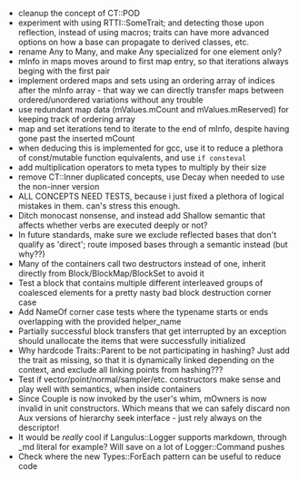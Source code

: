 - cleanup the concept of CT::POD
- experiment with using RTTI::SomeTrait; and detecting those upon reflection, instead of using macros; traits can have more advanced options on how a base can propagate to derived classes, etc.
- rename Any to Many, and make Any specialized for one element only?
- mInfo in maps moves around to first map entry, so that iterations always beging with the first pair
- implement ordered maps and sets using an ordering array of indices after the mInfo array - that way we can directly transfer maps between ordered/unordered variations without any trouble
- use redundant map data (mValues.mCount and mValues.mReserved) for keeping track of ordering array
- map and set iterations tend to iterate to the end of mInfo, despite having gone past the inserted mCount
- when deducing this is implemented for gcc, use it to reduce a plethora of const/mutable function equivalents, and use `if consteval`
- add multiplication operators to meta types to multiply by their size
- remove CT::Inner duplicated concepts, use Decay when needed to use the non-inner version
- ALL CONCEPTS NEED TESTS, because i just fixed a plethora of logical mistakes in them. can's stress this enough.
- Ditch monocast nonsense, and instead add Shallow semantic that affects whether verbs are executed deeply or not?
- In future standards, make sure we exclude reflected bases that don't qualify as 'direct'; route imposed bases through a semantic instead (but why??)
- Many of the containers call two destructors instead of one, inherit directly from Block/BlockMap/BlockSet to avoid it
- Test a block that contains multiple different interleaved groups of coalesced elements for a pretty nasty bad block destruction corner case
- Add NameOf corner case tests where the typename starts or ends overlapping with the provided helper_name
- Partially successful block transfers that get interrupted by an exception should unallocate the items that were successfully initialized
- Why hardcode Traits::Parent to be not participating in hashing? Just add the trait as missing, so that it is dynamically linked depending on the context, and exclude all linking points from hashing???
- Test if vector/point/normal/sampler/etc. constructors make sense and play well with semantics, when inside containers
- Since Couple is now invoked by the user's whim, mOwners is now invalid in unit constructors. Which means that we can safely discard non Aux versions of hierarchy seek interface - just rely always on the descriptor!
- It would be _really_ cool if Langulus::Logger supports markdown, through _md literal for example? Will save on a lot of Logger::Command pushes
- Check where the new Types::ForEach pattern can be useful to reduce code